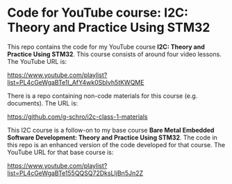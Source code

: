 Code for YouTube course: I2C: Theory and Practice Using STM32
============================================================

This repo contains the code for my YouTube course **I2C: Theory and Practice Using
STM32**.  This course consists of around four video lessons. The YouTube URL is:

https://www.youtube.com/playlist?list=PL4cGeWgaBTe1I_AfY4wk0SbIvh5tKWQME

There is a repo containing non-code materials for this course (e.g. documents).
The URL is:

https://github.com/g-schro/i2c-class-1-materials

This I2C course is a follow-on to my base course **Bare Metal Embedded Software
Development: Theory and Practice Using STM32**. The code in this repo is an
enhanced version of the code developed for that course. The YouTube URL for that
base course is:

https://www.youtube.com/playlist?list=PL4cGeWgaBTe155QQSQ72DksLIjBn5Jn2Z

